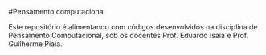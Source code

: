#Pensamento computacional

Este repositório é alimentando com códigos desenvolvidos na disciplina de Pensamento Computacional, sob os docentes Prof. Eduardo Isaia e Prof. Guilherme Piaia.
